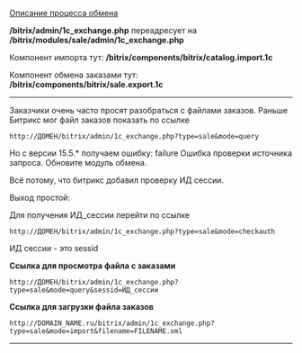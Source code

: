 [Описание процесса обмена](http://dev.1c-bitrix.ru/api_help/sale/algorithms/data_2_site.php)

**/bitrix/admin/1c_exchange.php** переадресует на **/bitrix/modules/sale/admin/1c_exchange.php**

Компонент импорта тут: **/bitrix/components/bitrix/catalog.import.1c**

Компонент обмена заказами тут: **/bitrix/components/bitrix/sale.export.1c**

***

Заказчики очень часто просят разобраться с файлами заказов. Раньше Битрикс мог файл заказов показать по ссылке 
```
http://ДОМЕН/bitrix/admin/1c_exchange.php?type=sale&mode=query
```
Но с версии 15.5.* получаем ошибку: failure Ошибка проверки источника запроса. Обновите модуль обмена.

Всё потому, что битрикс добавил проверку ИД сессии.

Выход простой:

Для получения ИД_сессии перейти по ссылке
```
http://ДОМЕН/bitrix/admin/1c_exchange.php?type=sale&mode=checkauth
```
ИД сессии - это sessid

**Ссылка для просмотра файла с заказами**
```
http://ДОМЕН/bitrix/admin/1c_exchange.php?type=sale&mode=query&sessid=ИД_сессии
```

**Ссылка для загрузки файла заказов**
```
http://DOMAIN_NAME.ru/bitrix/admin/1c_exchange.php?type=sale&mode=import&filename=FILENAME.xml
```

***